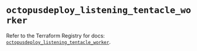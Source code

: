 # `octopusdeploy_listening_tentacle_worker`

Refer to the Terraform Registry for docs: [`octopusdeploy_listening_tentacle_worker`](https://registry.terraform.io/providers/octopusdeploylabs/octopusdeploy/0.43.2/docs/resources/listening_tentacle_worker).
